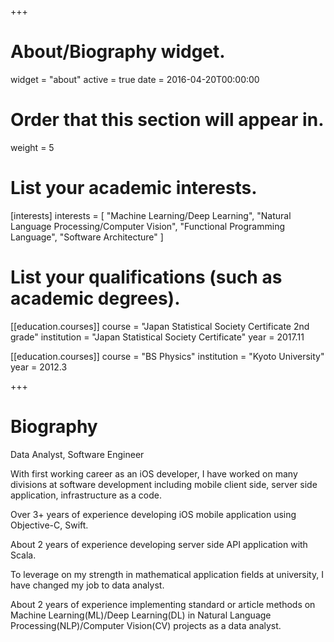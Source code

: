 +++
# About/Biography widget.
widget = "about"
active = true
date = 2016-04-20T00:00:00

# Order that this section will appear in.
weight = 5

# List your academic interests.
[interests]
  interests = [
    "Machine Learning/Deep Learning",
    "Natural Language Processing/Computer Vision",
    "Functional Programming Language",
    "Software Architecture"
  ]

# List your qualifications (such as academic degrees).
[[education.courses]]
  course = "Japan Statistical Society Certificate 2nd grade"
  institution = "Japan Statistical Society Certificate"
  year = 2017.11

[[education.courses]]
  course = "BS Physics"
  institution = "Kyoto University"
  year = 2012.3

+++

# Biography

Data Analyst, Software Engineer

With first working career as an iOS developer, I have worked on many divisions at software development including mobile client side, server side application, infrastructure as a code.

Over 3+ years of experience developing iOS mobile application using Objective-C, Swift.

About 2 years of experience developing server side API application with Scala.

To leverage on my strength in mathematical application fields at university, I have changed my job to data analyst.

About 2 years of experience implementing standard or article methods on Machine Learning(ML)/Deep Learning(DL) in Natural Language Processing(NLP)/Computer Vision(CV) projects as a data analyst.
